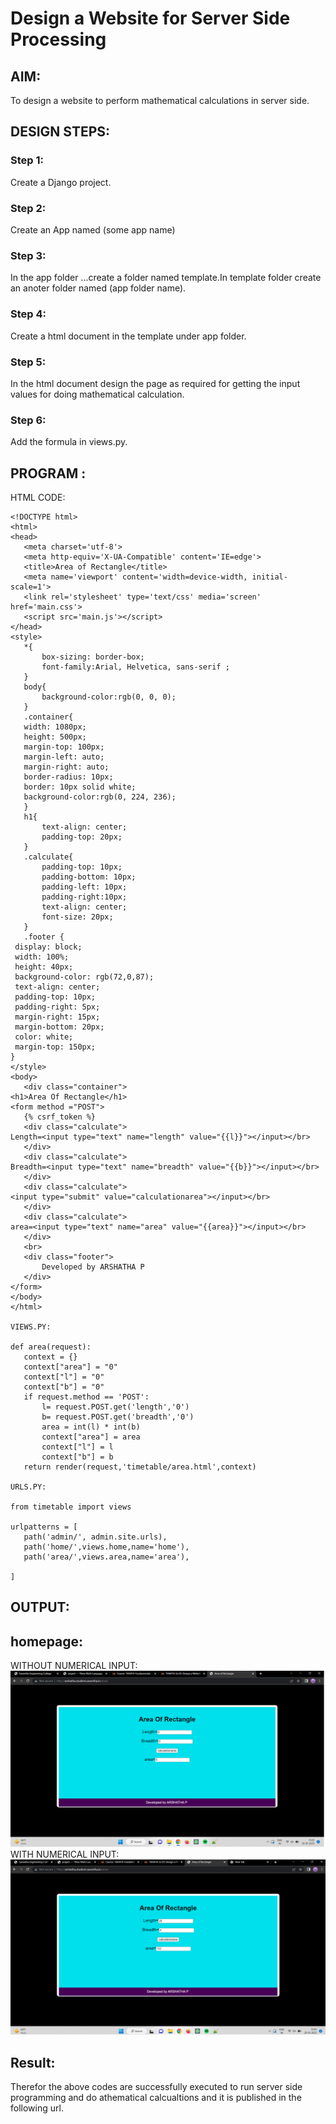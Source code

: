 # Design a Website for Server Side Processing

## AIM:
To design a website to perform mathematical calculations in server side.

## DESIGN STEPS:

### Step 1:
Create a Django project.



### Step 2:
Create an App named (some app name)



### Step 3:
In the app folder ...create a folder named template.In template folder create an anoter folder named (app folder name).



### Step 4:
Create a html document in the template under app folder.



### Step 5:
In the html document design the page as required for getting the input values for doing mathematical calculation.



### Step 6:
Add the formula in views.py.

## PROGRAM :
HTML CODE:
```
<!DOCTYPE html>
<html>
<head>
   <meta charset='utf-8'>
   <meta http-equiv='X-UA-Compatible' content='IE=edge'>
   <title>Area of Rectangle</title>
   <meta name='viewport' content='width=device-width, initial-scale=1'>
   <link rel='stylesheet' type='text/css' media='screen' href='main.css'>
   <script src='main.js'></script>
</head>
<style>
   *{
       box-sizing: border-box;
       font-family:Arial, Helvetica, sans-serif ;
   }
   body{
       background-color:rgb(0, 0, 0);
   }
   .container{
   width: 1080px;
   height: 500px;
   margin-top: 100px;
   margin-left: auto;
   margin-right: auto;
   border-radius: 10px;
   border: 10px solid white;
   background-color:rgb(0, 224, 236);
   }
   h1{
       text-align: center;
       padding-top: 20px;
   }
   .calculate{
       padding-top: 10px;
       padding-bottom: 10px;
       padding-left: 10px;
       padding-right:10px;
       text-align: center;
       font-size: 20px;
   }
   .footer {
 display: block;
 width: 100%;
 height: 40px;
 background-color: rgb(72,0,87);
 text-align: center;
 padding-top: 10px;
 padding-right: 5px;
 margin-right: 15px;
 margin-bottom: 20px;
 color: white;
 margin-top: 150px;
}
</style>
<body>
   <div class="container">
<h1>Area Of Rectangle</h1>   
<form method ="POST">
   {% csrf_token %}
   <div class="calculate"> 
Length=<input type="text" name="length" value="{{l}}"></input></br>
   </div>
   <div class="calculate"> 
Breadth=<input type="text" name="breadth" value="{{b}}"></input></br>
   </div>
   <div class="calculate"> 
<input type="submit" value="calculationarea"></input></br>
   </div>
   <div class="calculate"> 
area=<input type="text" name="area" value="{{area}}"></input></br>
   </div>
   <br>
   <div class="footer">
       Developed by ARSHATHA P
   </div>
</form>
</body>
</html>

VIEWS.PY:

def area(request):
   context = {}
   context["area"] = "0"
   context["l"] = "0"
   context["b"] = "0"
   if request.method == 'POST':
       l= request.POST.get('length','0')
       b= request.POST.get('breadth','0')
       area = int(l) * int(b)
       context["area"] = area
       context["l"] = l
       context["b"] = b
   return render(request,'timetable/area.html',context)

URLS.PY:

from timetable import views

urlpatterns = [
   path('admin/', admin.site.urls),
   path('home/',views.home,name='home'),
   path('area/',views.area,name='area'),
   
]

```



## OUTPUT:
## homepage:
WITHOUT NUMERICAL INPUT:
![OUTPUT](out1.png)
WITH NUMERICAL INPUT:
![OUTPUT](out2.png)


## Result:
Therefor the above codes are successfully executed to run server side programming and do athematical calcualtions and it is published in the following url.
